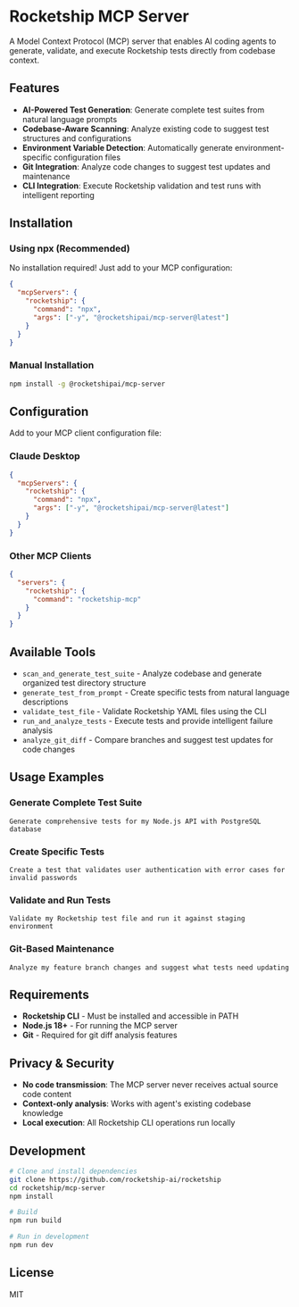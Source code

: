# Rocketship MCP Server

A Model Context Protocol (MCP) server that enables AI coding agents to generate, validate, and execute Rocketship tests directly from codebase context.

## Features

- **AI-Powered Test Generation**: Generate complete test suites from natural language prompts
- **Codebase-Aware Scanning**: Analyze existing code to suggest test structures and configurations
- **Environment Variable Detection**: Automatically generate environment-specific configuration files
- **Git Integration**: Analyze code changes to suggest test updates and maintenance
- **CLI Integration**: Execute Rocketship validation and test runs with intelligent reporting

## Installation

### Using npx (Recommended)

No installation required! Just add to your MCP configuration:

```json
{
  "mcpServers": {
    "rocketship": {
      "command": "npx",
      "args": ["-y", "@rocketshipai/mcp-server@latest"]
    }
  }
}
```

### Manual Installation

```bash
npm install -g @rocketshipai/mcp-server
```

## Configuration

Add to your MCP client configuration file:

### Claude Desktop
```json
{
  "mcpServers": {
    "rocketship": {
      "command": "npx",
      "args": ["-y", "@rocketshipai/mcp-server@latest"]
    }
  }
}
```

### Other MCP Clients
```json
{
  "servers": {
    "rocketship": {
      "command": "rocketship-mcp"
    }
  }
}
```

## Available Tools

- `scan_and_generate_test_suite` - Analyze codebase and generate organized test directory structure
- `generate_test_from_prompt` - Create specific tests from natural language descriptions
- `validate_test_file` - Validate Rocketship YAML files using the CLI
- `run_and_analyze_tests` - Execute tests and provide intelligent failure analysis
- `analyze_git_diff` - Compare branches and suggest test updates for code changes

## Usage Examples

### Generate Complete Test Suite

```
Generate comprehensive tests for my Node.js API with PostgreSQL database
```

### Create Specific Tests

```
Create a test that validates user authentication with error cases for invalid passwords
```

### Validate and Run Tests

```
Validate my Rocketship test file and run it against staging environment
```

### Git-Based Maintenance

```
Analyze my feature branch changes and suggest what tests need updating
```

## Requirements

- **Rocketship CLI** - Must be installed and accessible in PATH
- **Node.js 18+** - For running the MCP server
- **Git** - Required for git diff analysis features

## Privacy & Security

- **No code transmission**: The MCP server never receives actual source code content
- **Context-only analysis**: Works with agent's existing codebase knowledge  
- **Local execution**: All Rocketship CLI operations run locally

## Development

```bash
# Clone and install dependencies
git clone https://github.com/rocketship-ai/rocketship
cd rocketship/mcp-server
npm install

# Build
npm run build

# Run in development
npm run dev
```

## License

MIT